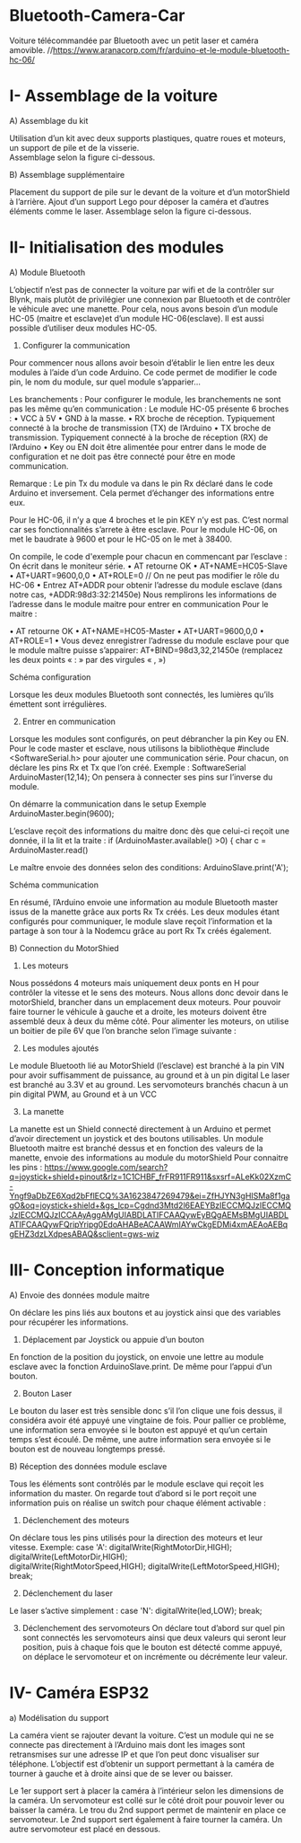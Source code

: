 # Bluetooth-Camera-Car
Voiture télécommandée par Bluetooth avec un petit laser et caméra amovible.
//https://www.aranacorp.com/fr/arduino-et-le-module-bluetooth-hc-06/

# I-	Assemblage de la voiture

  A)	Assemblage du kit
  

Utilisation d’un kit avec deux supports plastiques, quatre roues et moteurs, un support de pile et de la visserie. 	
Assemblage selon la figure ci-dessous.
  


  B)	Assemblage supplémentaire
  
Placement du support de pile sur le devant de la voiture et d’un motorShield à l’arrière.
Ajout d’un support Lego pour déposer la caméra et d’autres éléments comme le laser.
Assemblage selon la figure ci-dessous.

 
# II-	Initialisation des modules 

  A)	Module Bluetooth 
  
L’objectif n’est pas de connecter la voiture par wifi et de la contrôler sur Blynk, mais plutôt de privilégier une connexion par Bluetooth et de contrôler le véhicule avec une manette.
Pour cela, nous avons besoin d’un module HC-05 (maitre et esclave)et d’un module HC-06(esclave). Il est aussi possible d’utiliser deux modules HC-05.

  1) Configurer la communication
    
Pour commencer nous allons avoir besoin d’établir le lien entre les deux modules à l’aide d’un code Arduino. Ce code permet de modifier le code pin, le nom du module, sur quel module s’apparier…

Les branchements :
Pour configurer le module, les branchements ne sont pas les même qu’en communication :
Le module HC-05 présente 6 broches :
•	VCC à 5V
•	GND à la masse. 
•	RX broche de réception. Typiquement connecté à la broche de transmission (TX) de l’Arduino
•	TX broche de transmission. Typiquement connecté à la broche de réception (RX) de l’Arduino
•	Key ou EN doit être alimentée pour entrer dans le mode de configuration et ne doit pas être connecté pour être en mode communication.

Remarque : Le pin Tx du module va dans le pin Rx déclaré dans le code Arduino et inversement. Cela permet d’échanger des informations entre eux.

Pour le HC-06, il n’y a que 4 broches et le pin KEY n’y est pas. C’est normal car ses fonctionnalités s’arrete à être esclave.
Pour le module HC-06, on met le baudrate à 9600 et pour le HC-05 on le met à 38400.

On compile, le code d'exemple pour chacun en commencant par l’esclave :
On écrit dans le moniteur série.
•	AT retourne OK
•	AT+NAME=HC05-Slave
•	AT+UART=9600,0,0
•	AT+ROLE=0   // On ne peut pas modifier le rôle du HC-06
•	Entrez AT+ADDR pour obtenir l’adresse du module esclave (dans notre cas, +ADDR:98d3:32:21450e)
Nous remplirons les informations de l’adresse dans le module maitre pour entrer en communication
Pour le maitre :

•	AT retourne OK
•	AT+NAME=HC05-Master
•	AT+UART=9600,0,0
•	AT+ROLE=1
•	Vous devez enregistrer l’adresse du module esclave pour que le module maître puisse s’appairer: AT+BIND=98d3,32,21450e (remplacez les deux points « : » par des virgules « , »)

Schéma configuration 
 
Lorsque les deux modules Bluetooth sont connectés, les lumières qu’ils émettent sont irrégulières.

  2) Entrer en communication

Lorsque les modules sont configurés, on peut débrancher la pin Key ou EN.
Pour le code master et esclave, nous utilisons la bibliothèque #include <SoftwareSerial.h> pour ajouter une communication série.
Pour chacun, on déclare les pins Rx et Tx que l’on créé.
Exemple : SoftwareSerial ArduinoMaster(12,14); On pensera à connecter ses pins sur l’inverse du module.

On démarre la communication dans le setup
Exemple ArduinoMaster.begin(9600);

L’esclave reçoit des informations du maitre donc dès que celui-ci reçoit une donnée, il la lit et la traite :
if (ArduinoMaster.available() >0) {
     char c = ArduinoMaster.read()
     
Le maître envoie des données selon des conditions:
   ArduinoSlave.print('A');
   
Schéma communication

 

En résumé, l’Arduino envoie une information au module Bluetooth master issus de la manette grâce aux ports Rx Tx créés. Les deux modules étant configurés pour communiquer, le module slave reçoit l’information et la partage à son tour à la Nodemcu grâce au port Rx Tx créés également.


B)	Connection du MotorShied 

  1)	Les moteurs
    
Nous possédons 4 moteurs mais uniquement deux ponts en H pour contrôler la vitesse et le sens des moteurs.
Nous allons donc devoir dans le motorShield, brancher dans un emplacement deux moteurs.
Pour pouvoir faire tourner le véhicule à gauche et a droite, les moteurs doivent être assemblé deux à deux du même côté.
Pour alimenter les moteurs, on utilise un boitier de pile 6V que l’on branche selon l’image suivante :



 
  2)	Les modules ajoutés

Le module Bluetooth lié au MotorShield (l’esclave) est branché à la pin VIN pour avoir suffisamment de puissance, au ground et à un pin digital
Le laser est branché au 3.3V et au ground.
Les servomoteurs branchés chacun à un pin digital PWM, au Ground et à un VCC

  3)	La manette
  
La manette est un Shield connecté directement à un Arduino et permet d’avoir directement un joystick et des boutons utilisables.
Un module Bluetooth maitre est branché dessus et en fonction des valeurs de la manette, envoie des informations au module du motorShield 
Pour connaitre les pins : https://www.google.com/search?q=joystick+shield+pinout&rlz=1C1CHBF_frFR911FR911&sxsrf=ALeKk02XzmC-Yngf9aDbZE6Xqd2bFflECQ%3A1623847269479&ei=ZfHJYN3gHISMa8f1gagO&oq=joystick+shield+&gs_lcp=Cgdnd3Mtd2l6EAEYBzIECCMQJzIECCMQJzIECCMQJzICCAAyAggAMgUIABDLATIFCAAQywEyBQgAEMsBMgUIABDLATIFCAAQywFQripYripg0EdoAHABeACAAWmIAYwCkgEDMi4xmAEAoAEBqgEHZ3dzLXdpesABAQ&sclient=gws-wiz 

 

# III-	Conception informatique

  A)	Envoie des données module maitre
  
On déclare les pins liés aux boutons et au joystick ainsi que des variables pour récupérer les informations.

  1)	Déplacement par Joystick ou appuie d’un bouton

En fonction de la position du joystick, on envoie une lettre au module esclave avec la fonction ArduinoSlave.print.
De même pour l’appui d’un bouton.

  2)	Bouton Laser

Le bouton du laser est très sensible donc s’il l’on clique une fois dessus, il considéra avoir été appuyé une vingtaine de fois. 
Pour pallier ce problème, une information sera envoyée si le bouton est appuyé et qu’un certain temps s’est écoulé.
De même, une autre information sera envoyée si le bouton est de nouveau longtemps pressé.


B)	Réception des données module esclave

Tous les éléments sont contrôlés par le module esclave qui reçoit les information du master. 
On regarde tout d’abord si le port reçoit une information puis on réalise un switch pour chaque élément activable :

  1)	Déclenchement des moteurs

On déclare tous les pins utilisés pour la direction des moteurs et leur vitesse.
Exemple: 
case 'A':
    digitalWrite(RightMotorDir,HIGH); 
    digitalWrite(LeftMotorDir,HIGH);              
    digitalWrite(RightMotorSpeed,HIGH);
    digitalWrite(LeftMotorSpeed,HIGH); 
    break;

  2)	Déclenchement du laser

Le laser s’active simplement :
case 'N':
         digitalWrite(led,LOW);
         break;


  3)	Déclenchement des servomoteurs
On déclare tout d’abord sur quel pin sont connectés les servomoteurs ainsi que deux valeurs qui seront leur position,
puis à chaque fois que le bouton est détecté comme appuyé, on déplace le servomoteur et on incrémente ou décrémente leur valeur.


# IV-	Caméra ESP32

a)	Modélisation du support

La caméra vient se rajouter devant la voiture. C’est un module qui ne se connecte pas directement à l’Arduino mais dont les images sont retransmises sur une adresse IP et que l’on peut donc visualiser sur téléphone.
L’objectif est d’obtenir un support permettant à la caméra de tourner à gauche et à droite ainsi que de se lever ou baisser.

 

Le 1er support sert à placer la caméra à l’intérieur selon les dimensions de la caméra. Un servomoteur est collé sur le côté droit pour pouvoir lever ou baisser la caméra. Le trou du 2nd support permet de maintenir en place ce servomoteur.
Le 2nd support sert également à faire tourner la caméra. Un autre servomoteur est placé en dessous.





 















